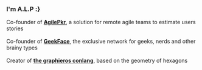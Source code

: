 ### I'm A.L.P :}

Co-founder of <a href="https://www.agilepkr.com"><b>AgilePkr</b></a>, a solution for remote agile teams to estimate users stories
<br/><br/>
Co-founder of <a href="https://www.geekface.alpratech.com"><b>GeekFace</b></a>, the exclusive network for geeks, nerds and other brainy types
<br/><br/>
Creator of <a href="https://en.graphieros.com"><b>the graphieros conlang</b></a>, based on the geometry of hexagons
